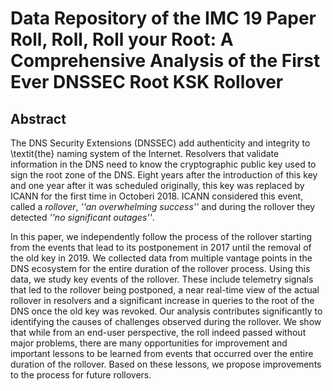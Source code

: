 # Data Repository of the IMC 19 Paper Roll, Roll, Roll your Root: A Comprehensive Analysis of the First Ever DNSSEC Root KSK Rollover

## Abstract

The DNS Security Extensions (DNSSEC) add authenticity and integrity to
\textit{the} naming system of the Internet. Resolvers that validate
information in the DNS need to know the cryptographic public key
used to sign the root zone of the DNS. Eight years after the introduction of this
key and one year after it was scheduled originally, this key was replaced by ICANN for
the first time in Octoberi 2018. ICANN considered this event, called a _rollover_, 
_''an overwhelming success''_ and during the rollover they detected
_''no significant outages''_.

In this paper, we independently follow the process of the rollover starting from the events
that lead to its postponement in 2017 until the removal of the old
key in 2019. We collected data from multiple vantage points in the DNS ecosystem
for the entire duration of the rollover process. Using this data, we study key
events of the rollover. These include telemetry signals that led to
the rollover being postponed, a near real-time view of the actual
rollover in resolvers and a significant increase in queries 
to the root of the DNS once the old key was revoked. Our analysis contributes
significantly to identifying the causes of challenges observed during the rollover.
We show that while from an end-user perspective, the roll indeed passed without
major problems, there are many opportunities for improvement and important lessons to be learned from events that 
occurred over the entire duration of the rollover. Based on these lessons, 
we propose improvements to the process for future rollovers.
